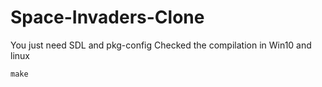 # Space-Invaders-Clone
You just need SDL and pkg-config
Checked the compilation in Win10 and linux
```
make
```